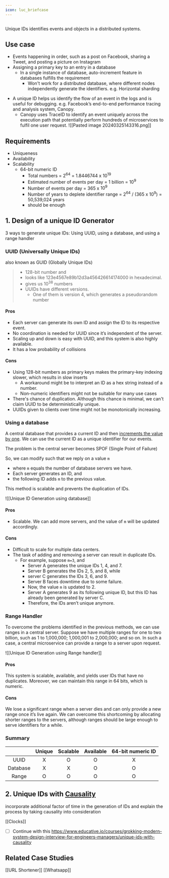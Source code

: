 ```yaml
---
icon: luc_briefcase
---
```

```toc
```
Unique IDs identifies events and objects in a distributed systems.
## Use case

- Events happening in order, such as a post on Facebook, sharing a Tweet, and posting a picture on Instagram
- Assigning a primary key to an entry in a database
	- In a single instance of database, auto-increment feature in databases fulfills the requirement
		- Won't work for a distributed database, where different nodes independently generate the identifiers. e.g. Horizontal sharding
* A unique ID helps us identify the flow of an event in the logs and is useful for debugging. e.g. Facebook’s end-to-end performance tracing and analysis system, Canopy.
	* Canopy uses TraceID to identify an event uniquely across the execution path that potentially perform hundreds of microservices to fulfil one user request.
![[Pasted image 20240325143316.png]]
## Requirements

- Uniqueness 
- Availability
- Scalability 
	- 64-bit numeric ID 
		- Total numbers = $2^{64}$ = 1.8446744 x $10^{19}$ 
		- Estimated number of events per day = 1 billion = $10^9$
		- Number of events per day = 365 x $10^9$
		- Number of years to deplete identifier range = $2^{64}$ / (365 x $10^9$) = 50,539,024 years
		- should be enough

## 1. Design of a unique ID Generator
3 ways to generate unique IDs: Using UUID, using a database, and using a range handler

### UUID (Universally Unique IDs)
also known as GUID (Globally Unique IDs)

> - 128-bit number and 
> - looks like 123e4567e89b12d3a456426614174000 in hexadecimal.
> - gives us $10^{38}$ numbers
> - UUIDs have different versions. 
> 	- One of them is version 4, which generates a pseudorandom number
#### Pros
- Each server can generate its own ID and assign the ID to its respective event. 
- No coordination is needed for UUID since it’s independent of the server. 
- Scaling up and down is easy with UUID, and this system is also highly available.
- It has a low probability of collisions
#### Cons
- Using 128-bit numbers as primary keys makes the primary-key indexing slower, which results in slow inserts
	- A workaround might be to interpret an ID as a hex string instead of a number.
	- Non-numeric identifiers might not be suitable for many use cases
- There's chance of duplication. Although this chance is minimal, we can't claim UUID to be deterministically unique.
- UUIDs given to clients over time might not be monotonically increasing.
### Using a database
A central database that provides a current ID and then <u>increments the value by one</u>. We can use the current ID as a unique identifier for our events.

The problem is the central server becomes SPOF (Single Point of Failure)

So, we can modify such that we reply on a value `m` 
- where `m` equals the number of database servers we have. 
- Each server generates an ID, and 
- the following ID adds `m` to the previous value. 

This method is scalable and prevents the duplication of IDs.

![[Unique ID Generation using database]]
#### Pros
- Scalable. We can add more servers, and the value of `m` will be updated accordingly.
#### Cons
- Difficult to scale for multiple data centers. 
- The task of adding and removing a server can result in duplicate IDs. 
	- For example, suppose `m=3`, and 
		- Server A generates the unique IDs 1, 4, and 7. 
		- Server B generates the IDs 2, 5, and 8, while 
		- server C generates the IDs 3, 6, and 9. 
		- Server B faces downtime due to some failure. 
		- Now, the value `m` is updated to 2. 
		- Server A generates 9 as its following unique ID, but this ID has already been generated by server C. 
		- Therefore, the IDs aren’t unique anymore.

### Range Handler

To overcome the problems identified in the previous methods, we can use ranges in a central server. Suppose we have multiple ranges for one to two billion, such as 1 to 1,000,000; 1,000,001 to 2,000,000; and so on. In such a case, a central microservice can provide a range to a server upon request.

![[Unique ID Generation using Range handler]]
#### Pros
This system is scalable, available, and yields user IDs that have no duplicates. 
Moreover, we can maintain this range in 64 bits, which is numeric.
#### Cons
We lose a significant range when a server dies and can only provide a new range once it’s live again. We can overcome this shortcoming by allocating shorter ranges to the servers, although ranges should be large enough to serve identifiers for a while.

### Summary

|          | Unique | Scalable | Available | 64-bit numeric ID |
| :------: | :----: | :------: | :-------: | :---------------: |
|   UUID   |   X    |    O     |     O     |         X         |
| Database |   X    |    X     |     O     |         O         |
|  Range   |   O    |    O     |     O     |         O         |

## 2. Unique IDs with <u>Causality</u>
incorporate additional factor of time in the generation of IDs and explain the process by taking causality into consideration

[[Clocks]]

- [ ] Continue with this https://www.educative.io/courses/grokking-modern-system-design-interview-for-engineers-managers/unique-ids-with-causality


## Related Case Studies
[[URL Shortener]]
[[Whatsapp]]

